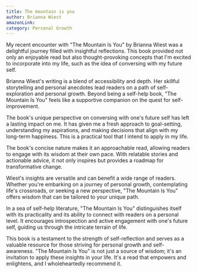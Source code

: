 ```yaml
---
title: The mountain is you
author: Brianna Wiest
amazonLink:
category: Personal Growth
---
```


My recent encounter with "The Mountain Is You" by Brianna Wiest was a delightful journey filled with insightful reflections. This book provided not only an enjoyable read but also thought-provoking concepts that I'm excited to incorporate into my life, such as the idea of conversing with my future self.

Brianna Wiest's writing is a blend of accessibility and depth. Her skillful storytelling and personal anecdotes lead readers on a path of self-exploration and personal growth. Beyond being a self-help book, "The Mountain Is You" feels like a supportive companion on the quest for self-improvement.

The book's unique perspective on conversing with one's future self has left a lasting impact on me. It has given me a fresh approach to goal-setting, understanding my aspirations, and making decisions that align with my long-term happiness. This is a practical tool that I intend to apply in my life.

The book's concise nature makes it an approachable read, allowing readers to engage with its wisdom at their own pace. With relatable stories and actionable advice, it not only inspires but provides a roadmap for transformative change.

Wiest's insights are versatile and can benefit a wide range of readers. Whether you're embarking on a journey of personal growth, contemplating life's crossroads, or seeking a new perspective, "The Mountain Is You" offers wisdom that can be tailored to your unique path.

In a sea of self-help literature, "The Mountain Is You" distinguishes itself with its practicality and its ability to connect with readers on a personal level. It encourages introspection and active engagement with one's future self, guiding us through the intricate terrain of life.

This book is a testament to the strength of self-reflection and serves as a valuable resource for those striving for personal growth and self-awareness. "The Mountain Is You" is not just a source of wisdom; it's an invitation to apply these insights in your life. It's a read that empowers and enlightens, and I wholeheartedly recommend it.
